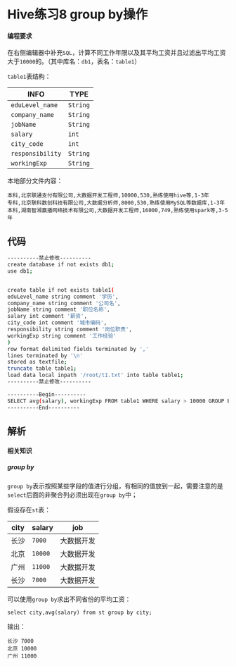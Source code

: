 # Hive练习8 group by操作

#### 编程要求

在右侧编辑器中补充`SQL`，计算不同工作年限以及其平均工资并且过滤出平均工资大于`10000`的。（其中库名：`db1`，表名：`table1`）

`table1`表结构：

| INFO             | TYPE     |
| ---------------- | -------- |
| `eduLevel_name`  | `String` |
| `company_name`   | `String` |
| `jobName`        | `String` |
| `salary`         | `int`    |
| `city_code`      | `int`    |
| `responsibility` | `String` |
| `workingExp`     | `String` |

本地部分文件内容：

```
本科,北京联通支付有限公司,大数据开发工程师,10000,530,熟练使用hive等,1-3年
专科,北京联科数创科技有限公司,大数据分析师,8000,530,熟练使用MySQL等数据库,1-3年
本科,湖南智湘赢播网络技术有限公司,大数据开发工程师,16000,749,熟练使用spark等,3-5年
```



## 代码

```sh
----------禁止修改----------
create database if not exists db1;
use db1;


create table if not exists table1(
eduLevel_name string comment '学历',
company_name string comment '公司名',
jobName string comment '职位名称',
salary int comment '薪资',
city_code int comment '城市编码',
responsibility string comment '岗位职责',
workingExp string comment '工作经验'
)
row format delimited fields terminated by ','
lines terminated by '\n'
stored as textfile;
truncate table table1;
load data local inpath '/root/t1.txt' into table table1;
----------禁止修改----------

----------Begin----------
SELECT avg(salary), workingExp FROM table1 WHERE salary > 10000 GROUP BY workingExp;
----------End----------
```



## 解析

#### 相关知识

##### group by

`group by`表示按照某些字段的值进行分组，有相同的值放到一起，需要注意的是`select`后面的非聚合列必须出现在`group by`中；

假设存在`st`表：

| city | salary  | job        |
| ---- | ------- | ---------- |
| 长沙 | `7000`  | 大数据开发 |
| 北京 | `10000` | 大数据开发 |
| 广州 | `11000` | 大数据开发 |
| 长沙 | `7000`  | 大数据开发 |

可以使用`group by`求出不同省份的平均工资：

```
select city,avg(salary) from st group by city;
```

输出：

```
长沙 7000
北京 10000
广州 11000
```

